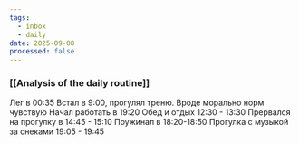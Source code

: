 ```yaml
---
tags:
  - inbox
  - daily
date: 2025-09-08
processed: false
---
```

### [[Analysis of the daily routine]]
Лег в 00:35
Встал в 9:00, прогулял треню. Вроде морально норм чувствую 
Начал работать в 19:20
Обед и отдых 12:30 - 13:30
Прервался на прогулку в 14:45 - 15:10
Поужинал в 18:20-18:50
Прогулка с музыкой за снеками 19:05 - 19:45

